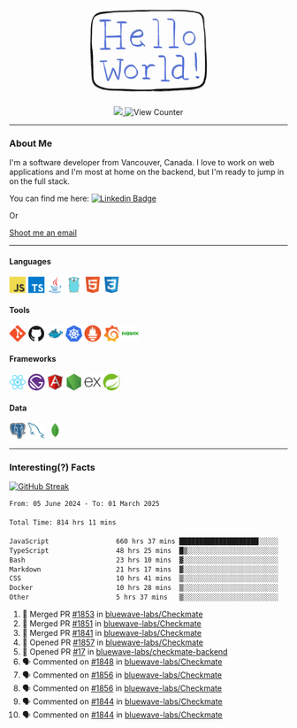 <div align="center">
    <img src="./img/hello_world.webp" height="200px" width="">
    <div>
        <a href="https://www.linkedin.com/in/ajhollid">
            <img src="https://img.shields.io/badge/LinkedIn-blue"/>
        </a>
        <img src="https://komarev.com/ghpvc/?username=ajhollid&color=yellow" alt="View Counter">
    </div>
</div>

---

### About Me

I'm a software developer from Vancouver, Canada. I love to work on web applications and I'm most at home on the backend, but I'm ready to jump in on the full stack.

You can find me here: [![Linkedin Badge](https://img.shields.io/badge/-ajhollid-blue?style=flat&logo=Linkedin&logoColor=white)](https://www.linkedin.com/in/ajhollid)

Or

[Shoot me an email](mailto:ajhollid@gmail.com)

---

#### Languages

<div>
    <img src="./img/devicons/javascript-original.svg" width=30 height=30 alt="JavaScript">
    <img src="/img/devicons/typescript-original.svg" width=30 height=30 alt="TypeScript">
    <img src="./img/devicons/java-original.svg" width=30 height=30 alt="Java">
    <img src="./img/devicons/go-original.svg" width=30 height=30 alt="Golang">
    <img src="./img/devicons/html5-original.svg" width=30 height=30 alt="HTML 5">
    <img src="./img/devicons/css3-original.svg" width=30 height=30 alt="CSS 3">
</div>

#### Tools

<div>
    <img src="./img/devicons/git-original.svg" width=30 height=30 alt="Git">
    <img src="./img/devicons/github-original.svg" width=30 height=30 alt="Github">
    <img src="./img/devicons/docker-original.svg" width=30 
    height=30 alt="Docker">
    <img src="./img/devicons/kubernetes-original.svg" width=30 height=30 alt="K8">
    <img src="./img/devicons/prometheus-original.svg" width=30 height=30 alt="Prometheus">
    <img src="./img/devicons/grafana-original.svg" width=30 height=30 alt="Grafana">
    <img src="./img/devicons/nginx-original.svg" width=30 height=30 alt="Nginx">
</div>

#### Frameworks

<div>
    <img src="./img/devicons/react-original.svg" width=30 height=30 alt="React">
    <img src="./img/devicons/gatsby-original.svg" width=30 height=30 alt="Gatsby">
    <img src="./img/devicons/angularjs-original.svg" width=30 height=30 alt="AngularJS">
    <img src="./img/devicons/nodejs-original.svg" width=30 height=30 alt="NodeJS">
    <img src="./img/devicons/express-original.svg" width=30 height=30 alt="Express">
    <img src="./img/devicons/spring-original.svg" width=30 height=30 alt="Spring">
</div>

#### Data

<div>
    <img src="./img/devicons/postgresql-original.svg" width=30 height=30 alt="Postgresql">
    <img src="./img/devicons/mysql-original.svg" width=30 height=30 alt="Mysql">
    <img src="./img/devicons/mongodb-original.svg" width=30 height=30 alt="MongoDB">
</div>

---

### Interesting(?) Facts

[![GitHub Streak](http://github-readme-streak-stats.herokuapp.com?user=ajhollid)](https://git.io/streak-stats)

 <!--START_SECTION:waka-->

```txt
From: 05 June 2024 - To: 01 March 2025

Total Time: 814 hrs 11 mins

JavaScript                 660 hrs 37 mins ████████████████████░░░░░   80.58 %
TypeScript                 48 hrs 25 mins  █▒░░░░░░░░░░░░░░░░░░░░░░░   05.91 %
Bash                       23 hrs 10 mins  ▓░░░░░░░░░░░░░░░░░░░░░░░░   02.83 %
Markdown                   21 hrs 17 mins  ▓░░░░░░░░░░░░░░░░░░░░░░░░   02.60 %
CSS                        10 hrs 41 mins  ▒░░░░░░░░░░░░░░░░░░░░░░░░   01.30 %
Docker                     10 hrs 28 mins  ▒░░░░░░░░░░░░░░░░░░░░░░░░   01.28 %
Other                      5 hrs 37 mins   ▒░░░░░░░░░░░░░░░░░░░░░░░░   00.69 %
```

<!--END_SECTION:waka-->


<!--START_SECTION:activity-->
1. 🎉 Merged PR [#1853](https://github.com/bluewave-labs/Checkmate/pull/1853) in [bluewave-labs/Checkmate](https://github.com/bluewave-labs/Checkmate)
2. 🎉 Merged PR [#1851](https://github.com/bluewave-labs/Checkmate/pull/1851) in [bluewave-labs/Checkmate](https://github.com/bluewave-labs/Checkmate)
3. 🎉 Merged PR [#1841](https://github.com/bluewave-labs/Checkmate/pull/1841) in [bluewave-labs/Checkmate](https://github.com/bluewave-labs/Checkmate)
4. 💪 Opened PR [#1857](https://github.com/bluewave-labs/Checkmate/pull/1857) in [bluewave-labs/Checkmate](https://github.com/bluewave-labs/Checkmate)
5. 💪 Opened PR [#17](https://github.com/bluewave-labs/checkmate-backend/pull/17) in [bluewave-labs/checkmate-backend](https://github.com/bluewave-labs/checkmate-backend)
6. 🗣 Commented on [#1848](https://github.com/bluewave-labs/Checkmate/issues/1848#issuecomment-2692811500) in [bluewave-labs/Checkmate](https://github.com/bluewave-labs/Checkmate)
7. 🗣 Commented on [#1856](https://github.com/bluewave-labs/Checkmate/issues/1856#issuecomment-2692800724) in [bluewave-labs/Checkmate](https://github.com/bluewave-labs/Checkmate)
8. 🗣 Commented on [#1856](https://github.com/bluewave-labs/Checkmate/issues/1856#issuecomment-2692798874) in [bluewave-labs/Checkmate](https://github.com/bluewave-labs/Checkmate)
9. 🗣 Commented on [#1844](https://github.com/bluewave-labs/Checkmate/issues/1844#issuecomment-2692344415) in [bluewave-labs/Checkmate](https://github.com/bluewave-labs/Checkmate)
10. 🗣 Commented on [#1844](https://github.com/bluewave-labs/Checkmate/issues/1844#issuecomment-2692281275) in [bluewave-labs/Checkmate](https://github.com/bluewave-labs/Checkmate)
<!--END_SECTION:activity-->

